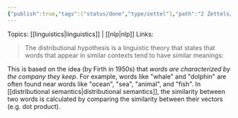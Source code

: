 ```yaml
---
{"publish":true,"tags":["status/done","type/zettel"],"path":"2 Zettels/distributional hypothesis.md","permalink":"/2-zettels/distributional-hypothesis/","PassFrontmatter":true}
---
```



Topics: [[linguistics\|linguistics]] | [[nlp\|nlp]]
Links:

> The distributional hypothesis is a linguistic theory that states that words that appear in similar contexts tend to have similar meanings: 

This is based on the idea (by Firth in 1950s) that *words are characterized by the company they keep*. For example, words like "whale" and "dolphin" are often found near words like "ocean", "sea", "animal", and "fish". In [[distributional semantics\|distributional semantics]], the similarity between two words is calculated by comparing the similarity between their vectors (e.g. dot product). 